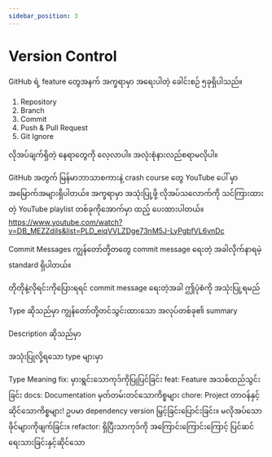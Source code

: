 ```yaml
---
sidebar_position: 3
---
```


# Version Control

GitHub ရဲ့ feature တွေအနက် အက္ခရာမှာ အရေးပါတဲ့ ခေါင်းစဉ် ၅ခုရှိပါသည်။

1. Repository
2. Branch
3. Commit
4. Push & Pull Request
5. Git Ignore

လိုအပ်ချက်ရှိတဲ့ နေရာတွေကို လေ့လာပါ။ အလုံးစုံနားလည်စရာမလိုပါ။ 

GitHub အတွက် မြန်မာဘာသာစကားနဲ့ crash course တွေ YouTube ပေါ် မှာအမြောက်အများရှိပါတယ်။ 
အက္ခရာမှာ အသုံးပြု့ဖို့ လိုအပ်သလောက်ကို သင်ကြားထားတဲ့ YouTube playlist တစ်ခုကိုအောက်မှာ ထည့် ပေးထားပါတယ်။
https://www.youtube.com/watch?v=DB_MEZZdiIs&list=PLD_eiqVVLZDge73nM5J-LyPgbfVL6vnDc


Commit Messages
ကျွန်တော်တို့တတွေ commit message ရေးတဲ့ အခါလိုက်နာရမဲ့ standard ရှိပါတယ်။ 

တိုတိုနဲ့လိုရင်းကိုပြေားရရင် commit message ရေးတဲ့အခါ ဤပုံစံကို အသုံးပြု့ရမည်




Type ဆိုသည်မှာ ကျွန်တော်တို့တင်သွင်းထားသော အလုပ်တစ်ခု၏ summary

Description ဆိုသည်မှာ

အသုံးပြုလို့ရသော type များမှာ

Type
Meaning
fix:
မှားရွင်းသောကုဒ်ကိုပြုပြင်ခြင်း
feat:
Feature အသစ်ထည်သွင်းခြင်း
docs:
Documentation မှတ်တမ်းတင်သောကိစ္စများ
chore:
Project တာဝန်နှင့်ဆိုင်သောကိစ္စများ! ဥပမာ dependency version မြှင့်ခြင်းပြောင်းခြင်း။ မလိုအပ်သောဖိုင်များကိုဖျက်ခြင်း။
refactor:
ရှိပြီးသာကုဒ်ကို အကြောင်းကြောင်းကြောင့် ပြင်ဆင်ရေးသားခြင်းနှင့်ဆိုင်သော




